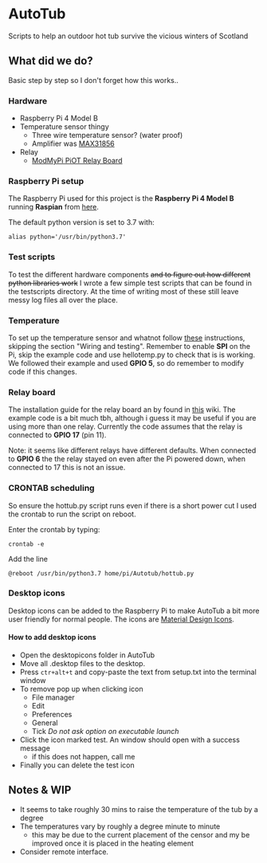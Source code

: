 # AutoTub

Scripts to help an outdoor hot tub survive the vicious winters of Scotland

## What did we do?

Basic step by step so I don't forget how this works..

### Hardware

- Raspberry Pi 4 Model B
- Temperature sensor thingy
  - Three wire temperature sensor? (water proof)
  - Amplifier was [MAX31856](<https://www.adafruit.com/product/3263>)
- Relay
  - [ModMyPi PiOT Relay Board](<https://thepihut.com/products/modmypi-piot-relay-board>)

### Raspberry Pi setup

The Raspberry Pi used for this project is the **Raspberry Pi 4 Model B** running **Raspian** from [here](<https://www.raspberrypi.org/downloads/noobs/>).

The default python version is set to 3.7 with:

    alias python='/usr/bin/python3.7'

### Test scripts

To test the different hardware components ~~and to figure out how different python libraries work~~ I wrote a few simple test scripts that can be found in the testscripts directory. At the time of writing most of these still leave messy log files all over the place.

### Temperature

To set up the temperature sensor and whatnot follow [these](<https://learn.adafruit.com/adafruit-max31856-thermocouple-amplifier>) instructions, skipping the section "Wiring and testing". Remember to enable **SPI** on the Pi, skip the example code and use hellotemp.py to check that is is working. We followed their example and used **GPIO 5**, so do remember to modify code if this changes.

### Relay board

The installation guide for the relay board an by found in [this](<https://github.com/modmypi/PiOT-Relay-Board/wiki>) wiki. The example code is a bit much tbh, although i guess it may be useful if you are using more than one relay. Currently the code assumes that the relay is connected to **GPIO 17** (pin 11).

Note: it seems like different relays have different defaults. When connected to **GPIO 6** the the relay stayed on even after the Pi powered down, when connected to 17 this is not an issue.

### CRONTAB scheduling

So ensure the hottub.py script runs even if there is a short power cut I used the crontab to run the script on reboot.

Enter the crontab by typing:

    crontab -e

Add the line

    @reboot /usr/bin/python3.7 home/pi/Autotub/hottub.py

### Desktop icons

Desktop icons can be added to the Raspberry Pi to make AutoTub a bit more user friendly for normal people.
The icons are [Material Design Icons](https://material.io/resources/icons/?style=baseline).

#### How to  add desktop icons

- Open the desktopicons folder in AutoTub  
- Move all .desktop files to the desktop.
- Press `ctr+alt+t` and copy-paste the text from setup.txt into the terminal window
- To remove pop up when clicking icon
  - File manager
  - Edit
  - Preferences
  - General
  - Tick *Do not ask option on executable launch*
- Click the icon marked test. An window should open with a success message
  - if this does not happen, call me
- Finally you can delete the test icon

## Notes & WIP

- It seems to take roughly 30 mins to raise the temperature of the tub by a degree
- The temperatures vary by roughly a degree minute to minute
  - this may be due to the current placement of the censor and my be improved once it is placed in the heating element
- Consider remote interface.
